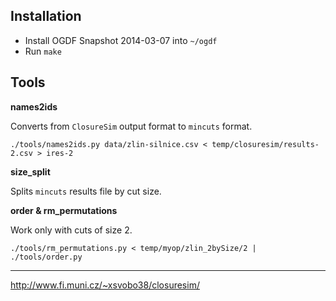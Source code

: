 
Installation
------------

* Install OGDF Snapshot 2014-03-07 into `~/ogdf`
* Run `make`

Tools
-----

**names2ids**

Converts from `ClosureSim` output format to `mincuts` format.

	./tools/names2ids.py data/zlin-silnice.csv < temp/closuresim/results-2.csv > ires-2

**size_split**

Splits `mincuts` results file by cut size.

**order & rm_permutations**

Work only with cuts of size 2.

	./tools/rm_permutations.py < temp/myop/zlin_2bySize/2 | ./tools/order.py 


-----------------------

http://www.fi.muni.cz/~xsvobo38/closuresim/

